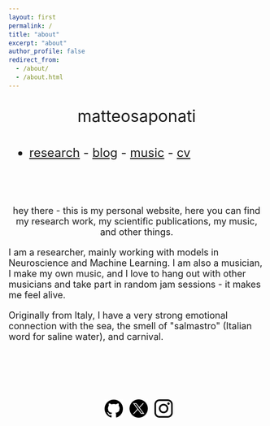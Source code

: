 ```yaml
---
layout: first
permalink: /
title: "about"
excerpt: "about"
author_profile: false
redirect_from: 
  - /about/
  - /about.html
---
```

  <div class="rectangle">
  <font size="6"> <p style="text-align: center;"> matteosaponati </p></font> 
  <p style="margin-bottom:1cm;"></p>
  <font size="5">
 <ul class="link-list">
      <li><a href="https://matteosaponati.github.io/research">research</a> - <a href="https://matteosaponati.github.io/year-archive/">blog</a> - <a href="https://matteosaponati.github.io/music">music</a> - <a href="/files/cv.pdf">cv</a></li>
</ul>
</font>

<img src="../images/about/me_garfagnana.png" alt=""
                 style="max-width:300px; height:auto; float: center; margin-left:15px; margin-top:25px"/>
<p style="margin-bottom:1cm;"></p>

  <font size="4"> <p style="text-align: center">hey there - this is my personal website, here you can find my research work, my scientific publications, my music, and other things. 

  <p style="margin-bottom:0.5cm;"></p>
  
  I am a researcher, mainly working with models in Neuroscience and Machine Learning. I am also a musician, I make my own music, and I love to hang out with other musicians and take part in random jam sessions - it makes me feel alive. 

  <p style="margin-bottom:0.5cm;"></p>
  
  Originally from Italy, I have a very strong emotional connection with the sea, the smell of "salmastro" (Italian word for saline water), and carnival.

<p style="margin-bottom:3cm;"></p>

<p style="text-align: center;">
 <a href="https://github.com/matteosaponati" target="_blank"><span style="display: inline-block; vertical-align: middle; margin-left: 8px;"><img src="/images/general/github_icon.png" alt="Icon" style="width: 2em; height: 2em;"></span></a>
  <a href="https://twitter.com/matteosaponati" target="_blank"><span style="display: inline-block; vertical-align: middle; margin-left: 8px;"><img src="/images/general/x_icon.png" alt="Icon" style="width: 2em; height: 2em;"></span></a>
   <a href="https://www.instagram.com/matteosaponati/" target="_blank"><span style="display: inline-block; vertical-align: middle; margin-left: 8px;"><img src="/images/general/instagram_icon.png" alt="Icon" style="width: 2em; height: 2em;"></span></a>  
</p>
